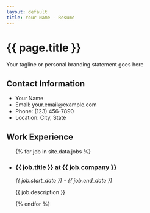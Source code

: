 ```yaml
---
layout: default
title: Your Name - Resume
---
```


<div class="jumbotron">
  <h1 class="display-4">{{ page.title }}</h1>
  <p class="lead">Your tagline or personal branding statement goes here</p>
</div>

<div class="container">
  <div class="row">
    <div class="col-md-3">
      <h2>Contact Information</h2>
      <ul>
        <li>Your Name</li>
        <li>Email: your.email@example.com</li>
        <li>Phone: (123) 456-7890</li>
        <li>Location: City, State</li>
      </ul>
    </div>
    <div class="col-md-9">
      <h2>Work Experience</h2>
      <ul>
        {% for job in site.data.jobs %}
        <li>
          <h3>{{ job.title }} at {{ job.company }}</h3>
          <p><em>{{ job.start_date }} - {{ job.end_date }}</em></p>
          <p>{{ job.description }}</p>
        </li>
        {% endfor %}
      </ul>
    </div>
  </div>
</div>
